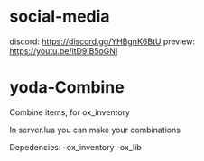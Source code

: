 # social-media
discord: https://discord.gg/YHBgnK6BtU
preview: https://youtu.be/itD9IB5oGNI

# yoda-Combine
Combine items, for ox_inventory

In server.lua you can make your combinations

Depedencies:
-ox_inventory
-ox_lib

